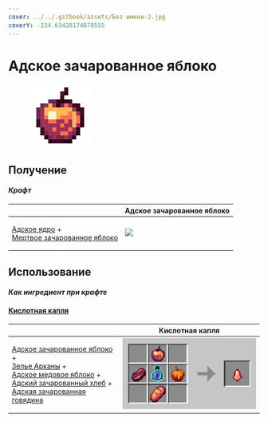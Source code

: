 ```yaml
---
cover: ../../.gitbook/assets/Без имени-2.jpg
coverY: -234.63428174878555
---
```


# Адское зачарованное яблоко

<figure><img src="../../.gitbook/assets/gobber2_gooey_apple_nether_128.png" alt=""><figcaption></figcaption></figure>

## Получение

#### _Крафт_

|                                                                                                                              |  Адское зачарованное яблоко                                  |
| ---------------------------------------------------------------------------------------------------------------------------- | ------------------------------------------------------------ |
| <p><a href="gobber2_goo_nether.md">Адское ядро</a> +<br><a href="gobber2_gooey_apple.md">Мертвое зачарованное яблоко</a></p> | ![](../../.gitbook/assets/gobber2\_gooey\_apple\_nether.png) |

## Использование

#### _Как ингредиент при крафте_

#### [Кислотная капля](acid.md)

|                                                                                                                                                                                                                                                                                                                                                      |  Кислотная капля                    |
| ---------------------------------------------------------------------------------------------------------------------------------------------------------------------------------------------------------------------------------------------------------------------------------------------------------------------------------------------------- | ----------------------------------- |
| <p><a href="gobber2_gooey_apple_nether.md">Адское зачарованное яблоко</a> +<br><a href="weak_arcana_potion.md">Зелье Арканы</a> +<br><a href="honeyed_apple.md">Адское медовое яблоко</a> +<br><a href="gobber2_gooey_bread_nether.md">Адский зачарованный хлеб</a> +<br><a href="gobber2_gooey_beef_nether.md">Адская зачарованная говядина</a></p> | ![](../../.gitbook/assets/acid.png) |

